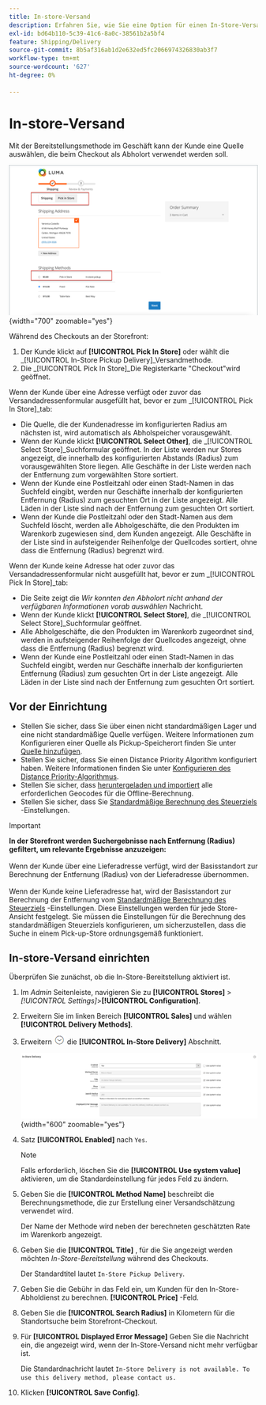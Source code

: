 ```yaml
---
title: In-store-Versand
description: Erfahren Sie, wie Sie eine Option für einen In-Store-Versand für Ihren Store einrichten.
exl-id: bd64b110-5c39-41c6-8a0c-38561b2a5bf4
feature: Shipping/Delivery
source-git-commit: 8b5af316ab1d2e632ed5fc2066974326830ab3f7
workflow-type: tm+mt
source-wordcount: '627'
ht-degree: 0%

---
```


# In-store-Versand

Mit der Bereitstellungsmethode im Geschäft kann der Kunde eine Quelle auswählen, die beim Checkout als Abholort verwendet werden soll.

![Bereitstellungsmethode im Geschäft beim Checkout](./assets/luma-in-store-example.png){width="700" zoomable="yes"}

Während des Checkouts an der Storefront:

1. Der Kunde klickt auf **[!UICONTROL Pick In Store]** oder wählt die _[!UICONTROL In-Store Pickup Delivery]_Versandmethode.
1. Die _[!UICONTROL Pick In Store]_Die Registerkarte &quot;Checkout&quot;wird geöffnet.

Wenn der Kunde über eine Adresse verfügt oder zuvor das Versandadressenformular ausgefüllt hat, bevor er zum _[!UICONTROL Pick In Store]_tab:

- Die Quelle, die der Kundenadresse im konfigurierten Radius am nächsten ist, wird automatisch als Abholspeicher vorausgewählt.
- Wenn der Kunde klickt **[!UICONTROL Select Other]**, die _[!UICONTROL Select Store]_Suchformular geöffnet. In der Liste werden nur Stores angezeigt, die innerhalb des konfigurierten Abstands (Radius) zum vorausgewählten Store liegen. Alle Geschäfte in der Liste werden nach der Entfernung zum vorgewählten Store sortiert.
- Wenn der Kunde eine Postleitzahl oder einen Stadt-Namen in das Suchfeld eingibt, werden nur Geschäfte innerhalb der konfigurierten Entfernung (Radius) zum gesuchten Ort in der Liste angezeigt. Alle Läden in der Liste sind nach der Entfernung zum gesuchten Ort sortiert.
- Wenn der Kunde die Postleitzahl oder den Stadt-Namen aus dem Suchfeld löscht, werden alle Abholgeschäfte, die den Produkten im Warenkorb zugewiesen sind, dem Kunden angezeigt. Alle Geschäfte in der Liste sind in aufsteigender Reihenfolge der Quellcodes sortiert, ohne dass die Entfernung (Radius) begrenzt wird.

Wenn der Kunde keine Adresse hat oder zuvor das Versandadressenformular nicht ausgefüllt hat, bevor er zum _[!UICONTROL Pick In Store]_tab:

- Die Seite zeigt die _Wir konnten den Abholort nicht anhand der verfügbaren Informationen vorab auswählen_ Nachricht.
- Wenn der Kunde klickt **[!UICONTROL Select Store]**, die _[!UICONTROL Select Store]_Suchformular geöffnet.
- Alle Abholgeschäfte, die den Produkten im Warenkorb zugeordnet sind, werden in aufsteigender Reihenfolge der Quellcodes angezeigt, ohne dass die Entfernung (Radius) begrenzt wird.
- Wenn der Kunde eine Postleitzahl oder einen Stadt-Namen in das Suchfeld eingibt, werden nur Geschäfte innerhalb der konfigurierten Entfernung (Radius) zum gesuchten Ort in der Liste angezeigt. Alle Läden in der Liste sind nach der Entfernung zum gesuchten Ort sortiert.

## Vor der Einrichtung

- Stellen Sie sicher, dass Sie über einen nicht standardmäßigen Lager und eine nicht standardmäßige Quelle verfügen. Weitere Informationen zum Konfigurieren einer Quelle als Pickup-Speicherort finden Sie unter [Quelle hinzufügen](../inventory-management/sources-add.md).
- Stellen Sie sicher, dass Sie einen Distance Priority Algorithm konfiguriert haben. Weitere Informationen finden Sie unter [Konfigurieren des Distance Priority-Algorithmus](../inventory-management/distance-priority-algorithm.md).
- Stellen Sie sicher, dass [heruntergeladen und importiert](../inventory-management/cli.md#import-geocodes) alle erforderlichen Geocodes für die Offline-Berechnung.
- Stellen Sie sicher, dass Sie [Standardmäßige Berechnung des Steuerziels](../configuration-reference/sales/tax.md#default-tax-destination-calculation) -Einstellungen.

>[!IMPORTANT]
>
>**In der Storefront werden Suchergebnisse nach Entfernung (Radius) gefiltert, um relevante Ergebnisse anzuzeigen:**<br><br>
>Wenn der Kunde über eine Lieferadresse verfügt, wird der Basisstandort zur Berechnung der Entfernung (Radius) von der Lieferadresse übernommen.<br><br>
>Wenn der Kunde keine Lieferadresse hat, wird der Basisstandort zur Berechnung der Entfernung vom [Standardmäßige Berechnung des Steuerziels](../configuration-reference/sales/tax.md#default-tax-destination-calculation) -Einstellungen. Diese Einstellungen werden für jede Store-Ansicht festgelegt. Sie müssen die Einstellungen für die Berechnung des standardmäßigen Steuerziels konfigurieren, um sicherzustellen, dass die Suche in einem Pick-up-Store ordnungsgemäß funktioniert.

## In-store-Versand einrichten

Überprüfen Sie zunächst, ob die In-Store-Bereitstellung aktiviert ist.

1. Im _Admin_ Seitenleiste, navigieren Sie zu **[!UICONTROL Stores]** > _[!UICONTROL Settings]_>**[!UICONTROL Configuration]**.

1. Erweitern Sie im linken Bereich **[!UICONTROL Sales]** und wählen **[!UICONTROL Delivery Methods]**.

1. Erweitern ![Erweiterungsauswahl](../assets/icon-display-expand.png) die **[!UICONTROL In-Store Delivery]** Abschnitt.

   ![In-store-Bereitstellung](../configuration-reference/sales/assets/delivery-methods-in-store-delivery.png){width="600" zoomable="yes"}

1. Satz **[!UICONTROL Enabled]** nach `Yes`.

   >[!NOTE]
   >
   >Falls erforderlich, löschen Sie die **[!UICONTROL Use system value]** aktivieren, um die Standardeinstellung für jedes Feld zu ändern.

1. Geben Sie die **[!UICONTROL Method Name]** beschreibt die Berechnungsmethode, die zur Erstellung einer Versandschätzung verwendet wird.

   Der Name der Methode wird neben der berechneten geschätzten Rate im Warenkorb angezeigt.

1. Geben Sie die **[!UICONTROL Title]** , für die Sie angezeigt werden möchten _In-Store-Bereitstellung_ während des Checkouts.

   Der Standardtitel lautet `In-Store Pickup Delivery`.

1. Geben Sie die Gebühr in das Feld ein, um Kunden für den In-Store-Abholdienst zu berechnen. **[!UICONTROL Price]** -Feld.

1. Geben Sie die **[!UICONTROL Search Radius]** in Kilometern für die Standortsuche beim Storefront-Checkout.

1. Für **[!UICONTROL Displayed Error Message]** Geben Sie die Nachricht ein, die angezeigt wird, wenn der In-Store-Versand nicht mehr verfügbar ist.

   Die Standardnachricht lautet `In-Store Delivery is not available. To use this delivery method, please contact us.`

1. Klicken **[!UICONTROL Save Config]**.

